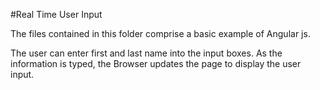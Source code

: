 #Real Time User Input

The files contained in this folder comprise a basic example of Angular js.

The user can enter first and last name into the input boxes.  As the information is typed, the Browser updates the page to display the user input.
